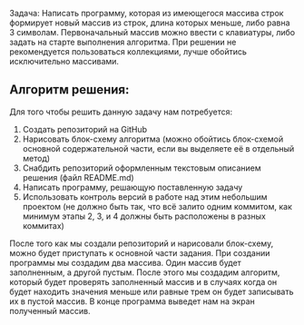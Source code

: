 Задача: Написать программу, которая из имеющегося массива строк формирует новый массив из строк, длина которых меньше, либо равна 3 символам. Первоначальный массив можно ввести с клавиатуры, либо задать на старте выполнения алгоритма. При решении не рекомендуется пользоваться коллекциями, лучше обойтись исключительно массивами.

## Алгоритм решения: ##

Для того чтобы решить данную задачу нам потребуется:
1. Создать репозиторий на GitHub
2. Нарисовать блок-схему алгоритма (можно обойтись блок-схемой основной содержательной части, если вы выделяете её в отдельный метод)
3. Снабдить репозиторий оформленным текстовым описанием решения (файл README.md)
4. Написать программу, решающую поставленную задачу
5. Использовать контроль версий в работе над этим небольшим проектом (не должно быть так, что всё залито одним коммитом, как минимум этапы 2, 3, и 4 должны быть расположены в разных коммитах)

После того как мы создали репозиторий и нарисовали блок-схему, можно будет приступать к основной части задания. При создании программы мы создадим два массива. Один массив будет заполненным, а другой пустым. После этого мы создадим алгоритм, который будет проверять заполненный массив и в случаях когда он будет находить значения меньше или равные трем он будет записывать их в пустой массив. В конце программа выведет нам на экран полученный массив.